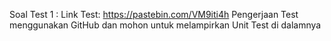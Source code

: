 Soal Test 1 :
Link Test: https://pastebin.com/VM9iti4h
Pengerjaan Test menggunakan GitHub dan mohon untuk
melampirkan Unit Test di dalamnya
